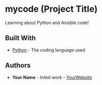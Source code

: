 # mycode (Project Title)

Learning about Python and Ansible code!
        
## Built With

* [Python](https://www.python.org/) - The coding language used
        
## Authors

* **Your Name** - *Initial work* - [YourWebsite](https://example.com/)
